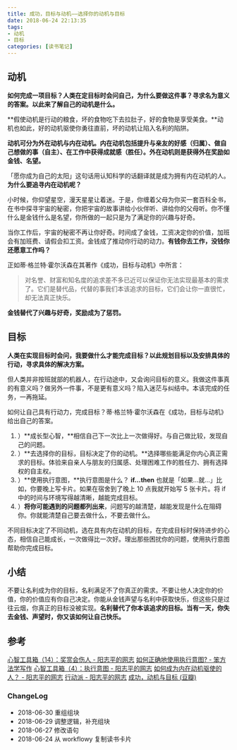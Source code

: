 ```yaml
---
title: 成功，目标与动机——选择你的动机与目标 
date: 2018-06-24 22:13:35
tags:
- 动机
- 目标
categories: [读书笔记]
---
```


## 动机

**如何完成一项目标？人类在定目标时会问自己，为什么要做这件事？寻求名为意义的答案。以此来了解自己的动机是什么。**
<!--more-->
**假使动机是行动的粮食，坏的食物吃下去拉肚子，好的食物是享受美食。**动机也如此，好的动机驱使你勇往直前，坏的动机让陷入名利的陷阱。

**动机可分为外在动机与内在动机。内在动机包括提升与亲友的好感（归属）、做自己想做的事（自主）、在工作中获得成就感（胜任）。外在动机则是获得外在奖励如金钱、名望。**

「愿你成为自己的太阳」这句话用认知科学的话翻译就是成为拥有内在动机的人。**为什么要追寻内在动机呢？**

小时候，你仰望星空，漫天星星让着迷。于是，你缠着父母为你买一套百科全书，在书中探寻宇宙的秘密，你把宇宙的故事讲给小伙伴听、讲给你的父母听。你不懂什么是金钱什么是名望，你所做的一起只是为了满足你的兴趣与好奇。

当你工作后，宇宙的秘密不再让你好奇。时间成了金钱，工资决定你的价值，加班会有加班费、请假会扣工资。金钱成了推动你行动的动力。**有钱你去工作，没钱你还愿意工作吗？**

正如蒂·格兰特·霍尔沃森在其著作《成功，目标与动机》中所言：

> 对名誉、财富和知名度的追求差不多已近可以保证你无法实现最基本的需求了。它们是替代品，代替的事我们本该追求的目标，它们会让你一直很忙，却无法真正快乐。

**金钱替代了兴趣与好奇，奖励成为了惩罚。**

## 目标

**人类在实现目标时会问，我要做什么才能完成目标？以此规划目标以及安排具体的行动，寻求具体的解决方案。**

但人类并非按班就部的机器人，在行动途中，又会询问目标的意义。我做这件事真的有意义吗？做另外一件事，不是更有意义吗？陷入迷茫与纠结中。本该完成的任务，一再拖延。

如何让自己具有行动力，完成目标？蒂·格兰特·霍尔沃森在《成功，目标与动机》给出自己的答案。

1. ）**成长型心智，**相信自己下一次比上一次做得好。与自己做比较，发现自己的问题。
2. ）**去选择你的目标，目标决定了你的动机。**选择哪些能满足你内心真正需求的目标。体验来自亲人与朋友的归属感、处理困难工作的胜任力、拥有选择权的自主权。
3. ）**使用执行意图，**执行意图是什么？ **if...then**  也就是「如果...就...」比如，你要晚上写卡片。如果在宿舍到了晚上 10 点我就开始写 5 张卡片。将 if 中的时间与环境写得越清晰，越能完成目标。
4. ）**将你可能遇到的问题都列出来**，问题写的越清楚，越能发现是什么在阻碍你。你就能清楚自己要去做什么，不要去做什么。

不同目标决定了不同动机，选在具有内在动机的目标，在完成目标时保持进步的心态，相信自己能成长，一次做得比一次好。理出那些困扰你的问题，使用执行意图帮助你完成目标。

## 小结

不要让名利成为你的目标，名利满足不了你真正的需求。不要让他人决定你的价值，你的价值应有你自己决定。你能从金钱声望与名利中获取快乐，但这些只是过往云烟，你真正的目标没被实现。**名利替代了你本该追求的目标。当有一天，你失去金钱、声望时，你又该如何让自己快乐。**

## 参考

[心智工具箱（14）：奖赏会伤人 - 阳志平的网志](https://www.yangzhiping.com/psy/punished-by-rewards.html)
[如何正确地使用执行意图? - 笨方法学写作](http://www.cnfeat.com/blog/2015/11/21/if-then/)
[心智工具箱（4）：执行意图 - 阳志平的网志](https://www.yangzhiping.com/psy/implementation-intentions.html)
[如何成为内在动机驱使的人？ - 阳志平的网志](https://www.yangzhiping.com/psy/YangQ&A-SelfDetermination.html)
[行动派 - 阳志平的网志](https://www.yangzhiping.com/psy/YangQ&A-Implementation-intention.html)
[成功，动机与目标 (豆瓣)](https://book.douban.com/subject/22994632/)

### ChangeLog

- 2018-06-30 重组组块
- 2018-06-29 调整逻辑，补充组块
- 2018-06-27 修改语句
- 2018-06-24 从 workflowy 复制读书卡片
